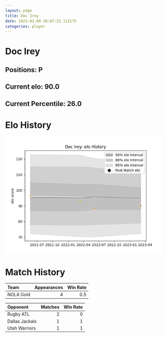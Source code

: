 ```yaml
---  
layout: page  
title: Doc Irey  
date: 2023-03-09 10:07:23.112175  
categories: player  
---
```

# Doc Irey

## Positions: P

## Current elo: 90.0

## Current Percentile: 26.0

# Elo History


![elo history](history_DocIrey.png)
# Match History


| Team      |   Appearances |   Win Rate |
|:----------|--------------:|-----------:|
| NOLA Gold |             4 |        0.5 |

| Opponent       |   Matches |   Win Rate |
|:---------------|----------:|-----------:|
| Rugby ATL      |         2 |          0 |
| Dallas Jackals |         1 |          1 |
| Utah Warriors  |         1 |          1 |